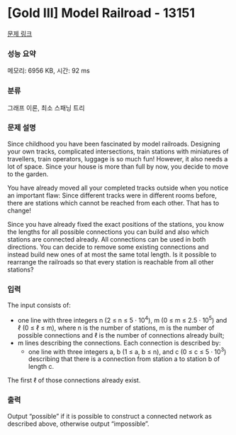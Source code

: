 # [Gold III] Model Railroad - 13151 

[문제 링크](https://www.acmicpc.net/problem/13151) 

### 성능 요약

메모리: 6956 KB, 시간: 92 ms

### 분류

그래프 이론, 최소 스패닝 트리

### 문제 설명

<p>Since childhood you have been fascinated by model railroads. Designing your own tracks, complicated intersections, train stations with miniatures of travellers, train operators, luggage is so much fun! However, it also needs a lot of space. Since your house is more than full by now, you decide to move to the garden.</p>

<p>You have already moved all your completed tracks outside when you notice an important flaw: Since different tracks were in different rooms before, there are stations which cannot be reached from each other. That has to change!</p>

<p>Since you have already fixed the exact positions of the stations, you know the lengths for all possible connections you can build and also which stations are connected already. All connections can be used in both directions. You can decide to remove some existing connections and instead build new ones of at most the same total length. Is it possible to rearrange the railroads so that every station is reachable from all other stations?</p>

### 입력 

 <p>The input consists of:</p>

<ul>
	<li>one line with three integers n (2 ≤ n ≤ 5 · 10<sup>4</sup>), m (0 ≤ m ≤ 2.5 · 10<sup>5</sup>) and ℓ (0 ≤ ℓ ≤ m), where n is the number of stations, m is the number of possible connections and ℓ is the number of connections already built;</li>
	<li>m lines describing the connections. Each connection is described by:
	<ul>
		<li>one line with three integers a, b (1 ≤ a, b ≤ n), and c (0 ≤ c ≤ 5 · 10<sup>3</sup>) describing that there is a connection from station a to station b of length c.</li>
	</ul>
	</li>
</ul>

<p>The first ℓ of those connections already exist.</p>

### 출력 

 <p>Output “possible” if it is possible to construct a connected network as described above, otherwise output “impossible”.</p>

